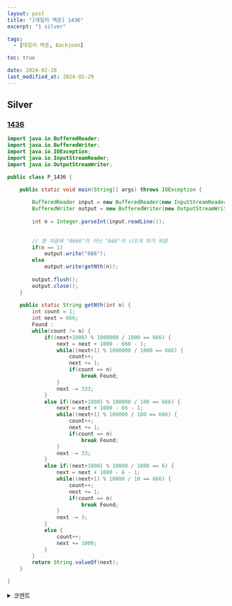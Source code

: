 ```yaml
---
layout: post
title: "[데일리 백준] 1436"
excerpt: "1 silver"

tags:
  - [데일리 백준, Backjoon]

toc: true

date: 2024-02-28
last_modified_at: 2024-02-29
---
```

## Silver
### [1436]()

```java
import java.io.BufferedReader;
import java.io.BufferedWriter;
import java.io.IOException;
import java.io.InputStreamReader;
import java.io.OutputStreamWriter;

public class P_1436 {

	public static void main(String[] args) throws IOException {
		
		BufferedReader input = new BufferedReader(new InputStreamReader(System.in));
		BufferedWriter output = new BufferedWriter(new OutputStreamWriter(System.out));
		
		int n = Integer.parseInt(input.readLine());
		
		
		// 맨 처음에 "0666"이 아닌 "666"이 나오게 하기 위함
		if(n == 1)
			output.write("666");
		else
			output.write(getNth(n));
		
		output.flush();
		output.close();
	}
	
	public static String getNth(int n) {
		int count = 1;
		int next = 666;
		Found :
		while(count != n) {
			if((next+1000) % 1000000 / 1000 == 666) {
				next = next + 1000 - 666 - 1;
				while((next+1) % 1000000 / 1000 == 666) {
					count++;
					next += 1;
					if(count == n)
						break Found;
				}
				next -= 333;
			}
			else if((next+1000) % 100000 / 100 == 666) {
				next = next + 1000 - 66 - 1;
				while((next+1) % 100000 / 100 == 666) {
					count++;
					next += 1;
					if(count == n)
						break Found;
				}
				next -= 33;
			}
			else if((next+1000) % 10000 / 1000 == 6) {
				next = next + 1000 - 6 - 1;
				while((next+1) % 10000 / 10 == 666) {
					count++;
					next += 1;
					if(count == n)
						break Found;
				}
				next -= 3;
			}
			else {
				count++;
				next += 1000;
			}
		}
		return String.valueOf(next);
	}

}
```

<details>
<summary>코멘트</summary>
<div markdown="1">

- 처음에 문제를 잘 못 읽어 조건을 다르게 읽어서  
잠시 헤매었다. 문제를 잘 읽자.  

- 규칙을 겨우겨우 찾아내어 풀었는데,  
규칙을 잘 구현했다고 생각했으나 자꾸 어긋나서 코드를 다시 짠 횟수가 많았다.  
규칙성을 잘 찾자.  

- 다음은 내가 규칙을 찾을 때 썼던 메모이다.  

![p1436][def]

- 마지막으로 내가 규칙을 세울 때 큰 도움이 되었던,  
몫과 나머지를 이용하여 특정 자리수를 추출하는 방법이다.  

![p1436_2][def2]  

- 응용하여 `234`를 추출하려면 `12345 % 10000 / 10`과 같이 해주면 된다.

</div>
</details>  

[def]: https://i.imgur.com/O29YIAm.png
[def2]: https://i.imgur.com/UxiRkwy.png